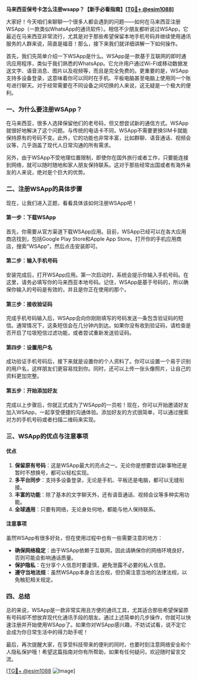 **马来西亚保号卡怎么注册wsapp？【新手必看指南】[[TG💪+ @esim1088](https://t.me/s/esim1088)]**

大家好！今天咱们来聊聊一个很多人都会遇到的问题——如何在马来西亚注册WSApp（一款类似WhatsApp的通讯软件）。相信不少朋友都听说过WSApp，它最近在马来西亚非常流行，尤其是对于那些希望保留本地手机号码并继续使用通讯服务的人群来说，简直是福音！那么，接下来我们就详细讲解一下如何操作。

首先，我们先简单介绍一下WSApp是什么。WSApp是一款基于互联网的即时通讯应用程序，类似于我们熟悉的WhatsApp。它允许用户通过Wi-Fi或移动数据发送文字、语音消息、图片以及视频等，而且是完全免费的。更重要的是，WSApp支持多设备登录，这意味着你可以同时在手机、平板电脑甚至电脑上使用同一个账号进行聊天。对于经常需要在不同设备之间切换的人来说，这无疑是一个极大的便利。

### **一、为什么要注册WSApp？**

在马来西亚，很多人选择保留他们的老号码，但又想尝试新的通信方式。WSApp就很好地解决了这个问题。与传统的电话卡不同，WSApp不需要更换SIM卡就能保持原有的号码不变。此外，它的功能也非常丰富，比如群聊、语音通话、视频会议等，几乎涵盖了现代人日常沟通的所有需求。

另外，由于WSApp不受地理位置限制，即使你在国外旅行或者工作，只要能连接到网络，就可以随时随地和家人朋友保持联系。这对于那些经常出国或者有海外亲友的人来说，绝对是个巨大的优势。

### **二、注册WSApp的具体步骤**

现在，让我们进入正题，看看具体该如何注册WSApp吧！

#### **第一步：下载WSApp**
首先，你需要从官方渠道下载WSApp应用。目前，WSApp已经可以在各大应用商店找到，包括Google Play Store和Apple App Store。打开你的手机应用商店，搜索“WSApp”，然后点击安装即可。

#### **第二步：输入手机号码**
安装完成后，打开WSApp应用。第一次启动时，系统会提示你输入手机号码。在这里，请务必填写你的马来西亚本地号码。记住，WSApp是基于号码的，所以确保你输入的号码是有效的，并且是你正在使用的那个。

#### **第三步：接收验证码**
完成手机号码输入后，WSApp会向你刚刚填写的号码发送一条包含验证码的短信。通常情况下，这条短信会在几分钟内到达。如果你没有收到验证码，请检查是否开启了垃圾短信过滤功能，或者尝试重新发送验证码。

#### **第四步：设置用户名**
成功验证手机号码后，接下来就是设置你的个人资料了。你可以设置一个易于识别的用户名，这样朋友们更容易找到你。同时，还可以上传一张头像照片，让自己的资料更加完整。

#### **第五步：开始添加好友**
完成以上步骤后，你就正式成为了WSApp的一员啦！现在，你可以开始邀请好友加入WSApp，一起享受便捷的沟通体验。添加好友的方式很简单，可以通过搜索对方的手机号码或者扫描二维码来实现。

### **三、WSApp的优点与注意事项**

#### **优点**
1. **保留原有号码**：这是WSApp最大的亮点之一。无论你是想要尝试新事物还是暂时不想换号，都可以轻松实现。
2. **多平台同步**：支持多设备登录，无论是手机、平板还是电脑，都可以无缝衔接。
3. **丰富的功能**：除了基本的文字聊天外，还有语音通话、视频会议等多种实用功能。
4. **全球通用**：只要有网络，无论身处何地，都能与他人保持联系。

#### **注意事项**
虽然WSApp有很多好处，但在使用过程中也有一些需要注意的地方：
- **确保网络稳定**：由于WSApp依赖于互联网，因此请确保你的网络环境良好，否则可能会影响通话质量。
- **保护隐私**：在分享个人信息时要谨慎，避免泄露不必要的私人信息。
- **遵守当地法规**：虽然WSApp本身合法合规，但仍需注意当地的法律法规，以免触犯相关规定。

### **四、总结**

总的来说，WSApp是一款非常实用且方便的通讯工具，尤其适合那些希望保留原有号码却不想放弃现代化通讯手段的朋友。通过上述简单的几步操作，你就可以快速注册并开始使用WSApp了。如果你对WSApp感兴趣，不妨试试看，说不定它会成为你日常生活中的得力助手呢！

最后，再次提醒大家，在享受科技带来的便利的同时，也要时刻注意网络安全和个人隐私保护哦！希望这篇指南对你有所帮助，如果有任何疑问，欢迎随时留言交流。

[[TG💪+ @esim1088](https://t.me/s/esim1088) ![Image](https://i.postimg.cc/4NQfJmqS/Snipaste-2025-05-13-00-14-12.png)]